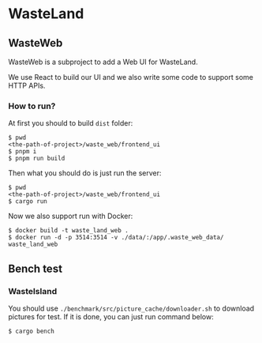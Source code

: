 # WasteLand

## WasteWeb

WasteWeb is a subproject to add a Web UI for WasteLand.

We use React to build our UI and we also write some code to support some HTTP APIs.

### How to run?

At first you should to build `dist` folder:

```shell
$ pwd
<the-path-of-project>/waste_web/frontend_ui
$ pnpm i
$ pnpm run build
```

Then what you should do is just run the server:

```shell
$ pwd
<the-path-of-project>/waste_web/frontend_ui
$ cargo run
```

Now we also support run with Docker:

```shell
$ docker build -t waste_land_web .
$ docker run -d -p 3514:3514 -v ./data/:/app/.waste_web_data/ waste_land_web
```

## Bench test

### WasteIsland

You should use `./benchmark/src/picture_cache/downloader.sh` to download pictures for test. If it is done, you can just run command below:

```shell
$ cargo bench
```

